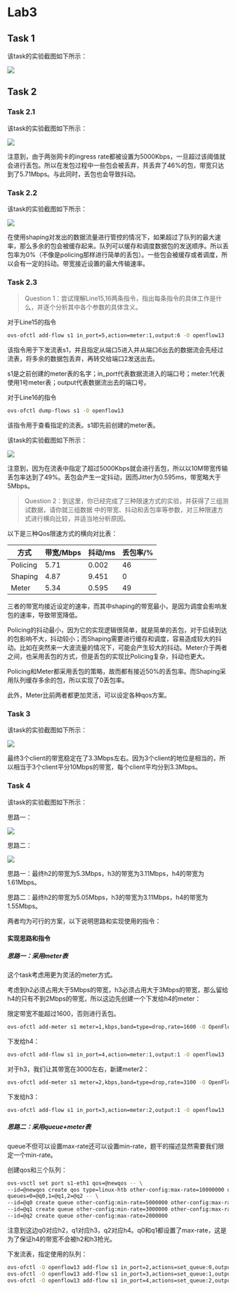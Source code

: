 # Lab3

## Task 1

该task的实验截图如下所示：

![](./lab3实验截图/Task1/Task1.png)

## Task 2

### Task 2.1

该task的实验截图如下所示：

![](./lab3实验截图/Task2/Task2.1.png)

注意到，由于两张网卡的ingress rate都被设置为5000Kbps，一旦超过该阈值就会进行丢包。所以在发包过程中一些包会被丢弃，共丢弃了46%的包，带宽只达到了5.71Mbps。与此同时，丢包也会导致抖动。

### Task 2.2

该task的实验截图如下所示：

![](./lab3实验截图/Task2/Task2.2.png)

在使用shaping对发出的数据流量进行管控的情况下，如果超过了队列的最大速率，那么多余的包会被缓存起来。队列可以缓存和调度数据包的发送顺序。所以丢包率为0%（不像是policing那样进行简单的丢包）。一些包会被缓存或者调度，所以会有一定的抖动。带宽接近设置的最大传输速率。

### Task 2.3

> Question 1：尝试理解Line15,16两条指令，指出每条指令的具体⼯作是什么，并逐个分析其中各个参数的具体含义。

对于Line15的指令

```bash
ovs-ofctl add-flow s1 in_port=5,action=meter:1,output:6 -O openflow13
```

该指令用于下发流表s1，并且指定从端口5进入并从端口6出去的数据流会先经过流表，将多余的数据包丢弃，再转交给端口2发送出去。

s1是之前创建的meter表的名字；in_port代表数据流进入的端口号；meter:1代表使用1号meter表；output代表数据流出去的端口号。

对于Line16的指令

```bash
ovs-ofctl dump-flows s1 -O openflow13
```

该指令用于查看指定的流表。s1即先前创建的meter表。

该task的实验截图如下所示：

![](./lab3实验截图/Task2/Task2.3.png)

注意到，因为在流表中指定了超过5000Kbps就会进行丢包，所以以10M带宽传输丢包率达到了49%。丢包会产生一定抖动，因而Jitter为0.595ms，带宽略大于5Mbps。

> Question 2：到这⾥，你已经完成了三种限速⽅式的实验，并获得了三组测试数据，请你就三组数据 中的带宽、抖动和丢包率等参数，对三种限速⽅式进⾏横向⽐较，并适当地分析原因。

以下是三种Qos限速方式的横向对比表：

| 方式     | 带宽/Mbps | 抖动/ms | 丢包率/% |
| -------- | --------- | ------- | -------- |
| Policing | 5.71      | 0.002   | 46       |
| Shaping  | 4.87      | 9.451   | 0        |
| Meter    | 5.34      | 0.595   | 49       |

三者的带宽均接近设定的速率，而其中shaping的带宽最小，是因为调度会影响发包的速率，导致带宽降低。

Policing的抖动最小，因为它的实现逻辑很简单，就是简单的丢包，对于后续到达的包影响不大，抖动较小；而Shaping需要进行缓存和调度，容易造成较大的抖动。比如在突然来一大波流量的情况下，可能会产生较大的抖动。Meter介于两者之间，也采用丢包的方式，但是丢包的实现比Policing复杂，抖动也更大。

Policing和Meter都采用丢包的策略，故而都有接近50%的丢包率。而Shaping采用队列缓存多余的包，所以实现了0丢包率。

此外，Meter比前两者都更加灵活，可以设定各种qos方案。

### Task 3

该task的实验截图如下所示：

![](./lab3实验截图/Task3/Task3.png)

最终3个client的带宽稳定在了3.3Mbps左右。因为3个client的地位是相当的，所以相当于3个client平分10Mbps的带宽，每个client平均分到3.3Mbps。

### Task 4

该task的实验截图如下所示：

思路一：

![](./lab3实验截图/Task4/Task4(思路一).png)

思路二：

![](lab3实验截图/Task4/Task4(思路二).png)

思路一：最终h2的带宽为5.3Mbps，h3的带宽为3.11Mbps，h4的带宽为1.61Mbps。

思路二：最终h2的带宽为5.05Mbps，h3的带宽为3.11Mbps，h4的带宽为1.55Mbps。

两者均为可行的方案，以下说明思路和实现使用的指令：

#### 实现思路和指令

##### 思路一：采用meter表

这个task考虑用更为灵活的meter方式。

考虑到h2必须占用大于5Mbps的带宽，h3必须占用大于3Mbps的带宽，那么留给h4的只有不到2Mbps的带宽，所以这边先创建一个下发给h4的meter：

限定带宽不能超过1600，否则进行丢包。

```bash
ovs-ofctl add-meter s1 meter=1,kbps,band=type=drop,rate=1600 -O OpenFlow13
```

下发给h4：

```bash
ovs-ofctl add-flow s1 in_port=4,action=meter:1,output:1 -O openflow13
```

对于h3，我们让其带宽在3000左右，新建meter2：

```bash
ovs-ofctl add-meter s1 meter=2,kbps,band=type=drop,rate=3100 -O OpenFlow13
```

下发给h3：

```bash
ovs-ofctl add-flow s1 in_port=3,action=meter:2,output:1 -O openflow13
```

##### 思路二：采用queue+meter表

queue不但可以设置max-rate还可以设置min-rate，题干的描述显然需要我们限定一个min-rate。

创建qos和三个队列：

```bash
ovs-vsctl set port s1-eth1 qos=@newqos -- \
--id=@newqos create qos type=linux-htb other-config:max-rate=10000000 other-config:min-rate=10000000 \
queues=0=@q0,1=@q1,2=@q2 -- \ 
--id=@q0 create queue other-config:min-rate=5000000 other-config:max-rate=5200000 -- \
--id=@q1 create queue other-config:min-rate=3000000 other-config:max-rate=3200000 -- \
--id=@q2 create queue other-config:max-rate=2000000
```

注意到这边q0对应h2，q1对应h3，q2对应h4。q0和q1都设置了max-rate，这是为了保证h4的带宽不会被h2和h3抢光。

下发流表，指定使用的队列：

```bash
ovs-ofctl -O openflow13 add-flow s1 in_port=2,actions=set_queue:0,output:1
ovs-ofctl -O openflow13 add-flow s1 in_port=3,actions=set_queue:1,output:1
ovs-ofctl -O openflow13 add-flow s1 in_port=4,actions=set_queue:2,output:1
```

